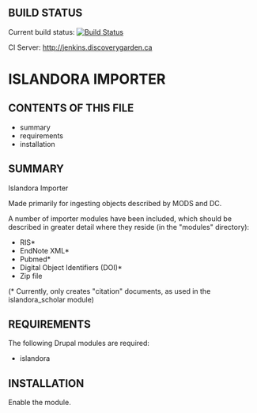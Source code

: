 BUILD STATUS
------------
Current build status:
[![Build Status](https://travis-ci.org/Islandora/islandora_bookmark.png?branch=7.x)](https://travis-ci.org/Islandora/islandora_bookmark)

CI Server:
http://jenkins.discoverygarden.ca

ISLANDORA IMPORTER
==================

CONTENTS OF THIS FILE
---------------------

 * summary
 * requirements
 * installation


SUMMARY
-------

Islandora Importer

Made primarily for ingesting objects described by MODS and DC.

A number of importer modules have been included, which should be described in
greater detail where they reside (in the "modules" directory):
- RIS*
- EndNote XML*
- Pubmed*
- Digital Object Identifiers (DOI)*
- Zip file

(* Currently, only creates "citation" documents, as used in the
islandora_scholar module)

REQUIREMENTS
------------

The following Drupal modules are required:
 * islandora

INSTALLATION
------------

Enable the module.
